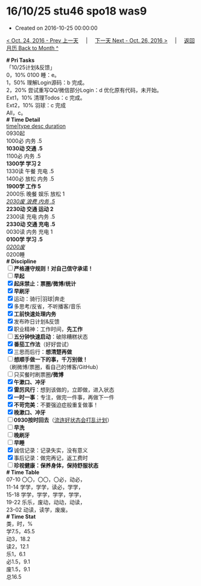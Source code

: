 # 16/10/25 stu46 spo18 was9

- Created on 2016-10-25 00:00:00

[< Oct. 24, 2016 - Prev 上一天](_archived/lifelogs/2016/10/d24.md) &nbsp; &nbsp; | &nbsp; &nbsp; [下一天 Next - Oct. 26, 2016 >](_archived/lifelogs/2016/10/d26.md) &nbsp; &nbsp; |  &nbsp; &nbsp; [返回月历 Back to Month ^](_archived/lifelogs/2016/10/index.md)
<br/><div><div><b># Pri Tasks</b></div></div><div>「10/25计划&amp;反馈」</div><div>0，10% 0100 睡：e。</div><div><div>1，50% 理解Login源码：b 完成。</div><div>2，20% 尝试重写QQ/微信部分Login：d 优化原有代码，未开始。</div><div>Ext1，10% 清理Todos：c 完成。</div><div>Ext2，10% 羽球：c 完成</div></div><div>All，c。</div><div><div><b># Time Detail</b></div><div><u>time|type desc duration</u></div><div>0930起</div><div>1000必 内务 .5</div><div><b>1030动 交通 .5</b></div><div>1100必 内务 .5</div><div><b>1300学 学习 2</b></div><div>1330读 午餐 充电 .5</div><div>1400必 放松 内务 .5</div><div><b>1900学 工作 5</b></div><div>2000乐 晚餐 娱乐 放松 1</div><div><u><i>2030废 浪费 内务 .5</i></u></div><div><b>2230动 交通 运动 2</b></div><div>2300读 充电 内务 .5</div><div><b>2330动 交通 充电 .5</b></div><div>0030读 内务 充电 1</div><div><b>0100学 学习 .5</b></div><div><u><i>0200废</i></u></div><div>0200睡</div><div><b># Discipline</b></div><div><b><input type="checkbox"/></b><b>严格遵守规则！对自己信守承诺！</b></div><div><b><input type="checkbox"/></b><b>早起</b></div><div><input checked="true" type="checkbox"/><b>起床禁止：票圈</b><b>/微博/统计</b></div><div><input checked="true" type="checkbox"/><b>早刷牙</b></div><div><input checked="true" type="checkbox"/>运动：骑行|羽球|奔走</div><div><input checked="true" type="checkbox"/>多思考/反省，不听播客/音乐</div><div><input checked="true" type="checkbox"/><b>工前快速处理内务</b></div><div><input checked="true" type="checkbox"/>发布昨日计划&amp;反馈</div><div><input checked="true" type="checkbox"/>职业精神：工作时间，<b>先工作</b></div><div><input type="checkbox"/><b>五分钟快速启动</b>：破除糟糕状态</div><div><b><input checked="true" type="checkbox"/></b><b>番茄工作法</b>（好好尝试）</div><div><input checked="true" type="checkbox"/>三思而后行：<b>想清楚再做</b></div><div><input type="checkbox"/><b>想顺手做一下的事，千万别做！</b></div><div>（刷微博/票圈，看自己的博客/GitHub）</div><div><input type="checkbox"/>只买餐时刷票圈<b>/</b><b>微博</b></div><div><input checked="true" type="checkbox"/><b>午漱口、冲牙</b></div><div><input checked="true" type="checkbox"/><b>雷厉风行</b>：想到该做的，立即做，进入状态</div><div><input checked="true" type="checkbox"/><b>一时一事</b>：专注，做完一件事，再做下一件</div><div><input checked="true" type="checkbox"/><b>不苛完美</b>：不要强迫症般重复做事！</div><div><input checked="true" type="checkbox"/><b>晚漱口、冲牙</b></div><div><u><input type="checkbox"/></u><b>0930</b><b>按时回去</b>（<u>流连好状态会打乱计划</u>）</div><div><input type="checkbox"/><b>早洗</b></div><div><b><input type="checkbox"/></b><b>晚刷牙</b></div><div><input type="checkbox"/><b>早睡</b></div><div><input checked="true" type="checkbox"/>诚信记录：记录失实，没有意义</div><div><input checked="true" type="checkbox"/>事后记录：做完再记，返工费时</div><div><b><input type="checkbox"/></b><b>珍视健康：保养身体，保持舒服状态</b></div><div><b># Time Table</b></div><div>07-10 〇〇，〇〇，〇必，动必，</div><div>11-14 学学，学学，读必，学学，</div><div>15-18 学学，学学，学学，学学，</div><div>19-22 乐乐，废动，动动，动读，</div><div>23-02 动读，读学，废废。</div><div><b># Time Stat</b></div><div>类，时，%</div><div>学7.5，45.5</div><div>动3，18.2</div><div>读2，12.1</div><div>乐1，6.1</div><div>必1.5，9.1</div><div>废1.5，9.1</div><div>总16.5</div>
